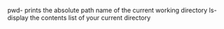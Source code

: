 pwd- prints the absolute path name of the current working directory
ls- display the contents list of your current directory
